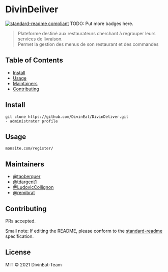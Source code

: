 # DivinDeliver

[![standard-readme compliant](https://img.shields.io/badge/standard--readme-OK-green.svg?style=flat-square)](https://github.com/RichardLitt/standard-readme)
TODO: Put more badges here.

> Plateforme destiné aux restaurateurs cherchant à regrouper leurs services de livraison.<br/> 
> Permet la gestion des menus de son restaurant et des commandes



## Table of Contents
- [Install](#install)
- [Usage](#usage)
- [Maintainers](#maintainers)
- [Contributing](#contributing)

## Install

```
git clone https://github.com/DivinEat/DivinDeliver.git
- administrator profile
```

## Usage

```
monsite.com/register/
```

## Maintainers

- [@taoberquer](https://github.com/taoberquer)
- [@tdargent1](https://github.com/tdargent1)
- [@LudovicCollignon](https://github.com/LudovicCollignon)
- [@remibrat](https://github.com/remibrat)

## Contributing

PRs accepted.

Small note: If editing the README, please conform to the [standard-readme](https://github.com/RichardLitt/standard-readme) specification.

## License

MIT © 2021 DivinEat-Team
